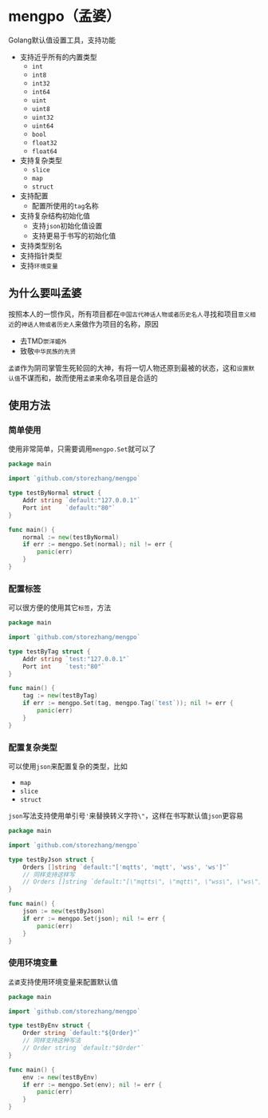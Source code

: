 # mengpo（孟婆）

Golang默认值设置工具，支持功能

- 支持近乎所有的内置类型
    - `int`
    - `int8`
    - `int32`
    - `int64`
    - `uint`
    - `uint8`
    - `uint32`
    - `uint64`
    - `bool`
    - `float32`
    - `float64`
- 支持复杂类型
    - `slice`
    - `map`
    - `struct`
- 支持配置
    - 配置所使用的`tag`名称
- 支持复杂结构初始化值
    - 支持`json`初始化值设置
    - 支持更易于书写的初始化值
- 支持类型别名
- 支持指针类型
- 支持`环境变量`

## 为什么要叫孟婆

按照本人的一惯作风，所有项目都在`中国古代神话人物或者历史名人`寻找和项目`意义相近`的`神话人物或者历史人`来做作为项目的名称，原因

- 去TMD`崇洋媚外`
- 致敬`中华民族的先贤`

`孟婆`作为阴司掌管生死轮回的大神，有将一切人物还原到最被的状态，这和`设置默认值`不谋而和，故而使用`孟婆`来命名项目是合适的

## 使用方法

### 简单使用

使用非常简单，只需要调用`mengpo.Set`就可以了

```go
package main

import `github.com/storezhang/mengpo`

type testByNormal struct {
    Addr string `default:"127.0.0.1"`
    Port int    `default:"80"`
}

func main() {
    normal := new(testByNormal)
    if err := mengpo.Set(normal); nil != err {
        panic(err)
    }
}
```

### 配置标签

可以很方便的使用其它`标签`，方法

```go
package main

import `github.com/storezhang/mengpo`

type testByTag struct {
    Addr string `test:"127.0.0.1"`
    Port int    `test:"80"`
}

func main() {
    tag := new(testByTag)
    if err := mengpo.Set(tag, mengpo.Tag(`test`)); nil != err {
        panic(err)
    }
}
```

### 配置复杂类型

可以使用`json`来配置复杂的类型，比如

- `map`
- `slice`
- `struct`

`json`写法支持使用单引号`'`来替换转义字符`\"`，这样在书写默认值`json`更容易

```go
package main

import `github.com/storezhang/mengpo`

type testByJson struct {
    Orders []string `default:"['mqtts', 'mqtt', 'wss', 'ws']"`
    // 同样支持这样写
    // Orders []string `default:"[\"mqtts\", \"mqtt\", \"wss\", \"ws\"]"`
}

func main() {
    json := new(testByJson)
    if err := mengpo.Set(json); nil != err {
        panic(err)
    }
}
```

### 使用环境变量

`孟婆`支持使用环境变量来配置默认值

```go
package main

import `github.com/storezhang/mengpo`

type testByEnv struct {
    Order string `default:"${Order}"`
    // 同样支持这种写法
    // Order string `default:"$Order"`
}

func main() {
    env := new(testByEnv)
    if err := mengpo.Set(env); nil != err {
        panic(err)
    }
}
```
